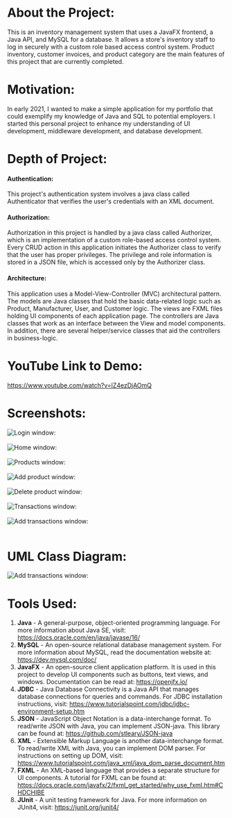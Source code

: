 # About the Project:

This is an inventory management system that uses a JavaFX frontend, a
Java API, and MySQL for a database. It allows a store's 
inventory staff to log in securely with a custom role based access control 
system. Product inventory, customer invoices, and 
product category are the main features of this project that are
currently completed. 

# Motivation:
In early 2021, I wanted to make a simple application for my portfolio that
could exemplify my knowledge of Java and SQL to potential employers. 
I started this personal project to enhance my understanding of UI 
development, middleware development, and database development.

# Depth of Project:
#### Authentication:
This project's authentication system involves a java class 
called Authenticator that verifies the user's credentials with 
an XML document.

#### Authorization:
Authorization in this project is handled by a java class called 
Authorizer, which is an implementation of a custom role-based access 
control system. Every CRUD action in this application initiates
the Authorizer class to verify that the user has proper 
privileges. The privilege and role information is stored in a 
JSON file, which is accessed only by the Authorizer class.

#### Architecture:
This application uses a Model-View-Controller (MVC) architectural 
pattern. The models are Java classes that hold the basic data-related 
logic such as Product, Manufacturer, User, and Customer logic. The views
are FXML files holding UI components of each application page.
The controllers are Java classes that work as an interface between 
the View and model components. In addition, there are several helper/service
classes that aid the controllers in business-logic.


# YouTube Link to Demo:
https://www.youtube.com/watch?v=lZ4ezDjAOmQ

# Screenshots:
![Login window:](src/main/resources/screenshots/Login_2-12-21.jpg)
<br/><br/>
![Home window:](src/main/resources/screenshots/Home_4-30-21.jpg)
<br/><br/>
![Products window:](src/main/resources/screenshots/Products_2-18-21.jpg)
<br/><br/>
![Add product window:](src/main/resources/screenshots/AddProduct_4-30-21.jpg)
<br/><br/>
![Delete product window:](src/main/resources/screenshots/DeleteProduct_4-30-21.jpg)
<br/><br/>
![Transactions window:](src/main/resources/screenshots/Transactions_4-30-21.jpg)
<br/><br/>
![Add transactions window:](src/main/resources/screenshots/AddTransaction_4-30-21.jpg)
<br/><br/>

# UML Class Diagram:
![Add transactions window:](src/main/resources/UML/Class_Diagram.jpg)

# Tools Used:
1. **Java** - A general-purpose, object-oriented programming language. For more
   information about Java SE, visit: 
   https://docs.oracle.com/en/java/javase/16/
2. **MySQL** - An open-source relational database management system. 
   For more information about MySQL, read the documentation website at:
   https://dev.mysql.com/doc/
3. **JavaFX** - An open-source client application platform. It is used in 
   this project to develop UI components such as buttons, text views,
   and windows. Documentation can be read at: https://openjfx.io/
4. **JDBC** - Java Database Connectivity is a Java API that manages
   database connections for queries and commands. For JDBC installation 
   instructions, visit: 
   https://www.tutorialspoint.com/jdbc/jdbc-environment-setup.htm
5. **JSON** - JavaScript Object Notation is a data-interchange format.
   To read/write JSON with Java, you can implement JSON-java. This
   library can be found at: https://github.com/stleary/JSON-java
6. **XML** - Extensible Markup Language is another data-interchange format.
   To read/write XML with Java, you can implement DOM parser. For
   instructions on setting up DOM, visit: 
   https://www.tutorialspoint.com/java_xml/java_dom_parse_document.htm
7. **FXML** - An XML-based language that provides a separate structure
   for UI components. A tutorial for FXML can be found at: 
   https://docs.oracle.com/javafx/2/fxml_get_started/why_use_fxml.htm#CHDCHIBE
8. **JUnit** - A unit testing framework for Java. For more information on
   JUnit4, visit: https://junit.org/junit4/